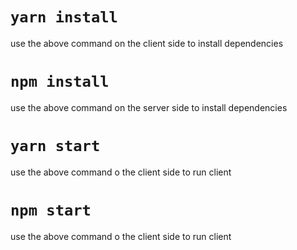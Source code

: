 # `yarn install`
use the above command on the client side to install dependencies

# `npm install`
use the above command on the server side to install dependencies

# `yarn start`
use the above command o the client side to run client

# `npm start`
use the above command o the client side to run client